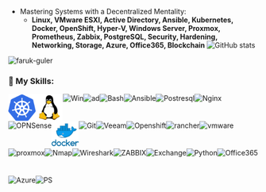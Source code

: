 - Mastering Systems with a Decentralized Mentality:
  - **Linux, VMware ESXI, Active Directory, Ansible, Kubernetes, Docker, OpenShift, Hyper-V, Windows Server, Proxmox, Prometheus, Zabbix, PostgreSQL, Security, Hardening, Networking, Storage, Azure, Office365, Blockchain**
![GitHub stats](https://github-readme-stats.vercel.app/api?username=faruk-guler&show_icons=true&theme=transparent)
<p> <img src="https://komarev.com/ghpvc/?username=faruk-guler&label=Profile%20views&color=0e75b6&style=flat" alt="faruk-guler"/>

### 🔧 My Skills:
<img align="left" alt="Kubernetes" height="55" src="https://raw.githubusercontent.com/github/explore/cebd63002168a05a6a642f309227eefeccd92950/topics/kubernetes/kubernetes.png">
<img align="left" alt="linux" height="55" src="https://raw.githubusercontent.com/github/explore/cebd63002168a05a6a642f309227eefeccd92950/topics/linux/linux.png" />
<img align="left" alt="Win" height="55" src="https://cdn.worldvectorlogo.com/logos/windows.svg">
<img align="left" alt="ad" height="55" src="https://symbols.getvecta.com/stencil_27/4_active-directory.0d97ea0de6.svg">
<img align="left" alt="Bash" height="55" src="https://cdn.jsdelivr.net/gh/devicons/devicon/icons/bash/bash-plain.svg">
<img align="left" alt="Ansible" height="55" src="https://i.imgur.com/5rYpZHx.png">
<img align="left" alt="Postresql" height="55" src="https://upload.wikimedia.org/wikipedia/commons/thumb/2/29/Postgresql_elephant.svg/640px-Postgresql_elephant.svg.png">
<img align="left" alt="Nginx" height="55" src="https://www.brkdgn.com/wp-content/uploads/2018/01/nginx-logo.png">
<img align="left" alt="OPNSense" height="55" src="https://i.imgur.com/LgzoaOQ.jpeg">
<img align="left" alt="docker" height="55" src="https://raw.githubusercontent.com/github/explore/cebd63002168a05a6a642f309227eefeccd92950/topics/docker/docker.png">
<img align="left" alt="Git" height="55" src="https://raw.githubusercontent.com/danielcranney/readme-generator/main/public/icons/skills/git-colored.svg">
<img align="left" alt="Veeam" height="55" src="https://upload.wikimedia.org/wikipedia/commons/b/be/Veeam-backup-replication-v9-logo.png">
<img align="left" alt="Openshift" height="55" src="https://upload.wikimedia.org/wikipedia/commons/thumb/3/3a/OpenShift-LogoType.svg/1122px-OpenShift-LogoType.svg.png">
<img align="left" alt="rancher" height="55" src="https://deso.tech/wp-content/uploads/2023/03/Suse-rancher.png">
<img align="left" alt="vmware" height="55" src="https://amplab.cs.berkeley.edu/wp-content/uploads/2015/07/logo-vmware.png">
<img align="left" alt="proxmox" height="55" src="https://ict-berlin.de/wp-content/uploads/2024/10/proxmox-logo-stacked-color.svg">
<img align="left" alt="Nmap" height="55" src="https://nmap.org/images/sitelogo-2x.png">
<img align="left" alt="Wireshark" height="55" src="https://toppng.com/uploads/preview/wireshark-logo-11609382942vjcyjprh2j.png">
<img align="left" alt="ZABBIX" height="55" src="https://post-schwarz.de/wp-content/uploads/2020/06/891729651d169fe5627ad2e67241eec9.jpeg">
<img align="left" alt="Exchange" height="55" src="https://upload.wikimedia.org/wikipedia/commons/thumb/e/ea/Microsoft_Exchange_%282019-present%29.svg/250px-Microsoft_Exchange_%282019-present%29.svg.png">
<img align="left" alt="Python" height="55" src="https://upload.wikimedia.org/wikipedia/commons/thumb/8/82/Text-x-python.svg/2048px-Text-x-python.svg.png">
<img align="left" alt="Office365" height="55" src="https://www.aegolius.nl/online-training-bestellen/wp-content/uploads/2019/08/office365.png">
<img align="left" alt="Azure" height="55" src="https://www.pngmart.com/files/23/Azure-Logo-PNG-Photo.png">
<img align="left" alt="PS" height="55" src="https://upload.wikimedia.org/wikipedia/commons/2/2f/PowerShell_5.0_icon.png">
<br />
